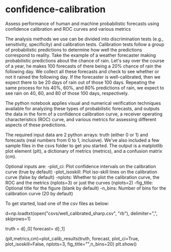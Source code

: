 # confidence-calibration
Assess performance of human and machine probabilistic forecasts using confidence calibration and ROC curves and various metrics

The analysis methods we use can be divided into discrimination tests (e.g., sensitivity, specificity) and calibration tests. 
Calibration tests follow a group of probabilistic predictions to determine how well the predictions correspond to reality.
Take the example of a weather forecaster making probabilistic predictions about the chance of rain. Let's say over the course of 
a year, he makes 100 forecasts of there being a 20% chance of rain the following day. We collect all these forecasts and check 
to see whether or not it rained the following day. If the forecaster is well-calibrated, then we expect there to be 20 days of 
rain out of those 100 days. Repeating the same process for his 40%, 60%, and 80% predictions of rain, we expect to see rain 
on 40, 60, and 80 of those 100 days, respectively.

The python notebook applies visual and numerical verification techniques available for analyzing these types of 
probabilistic forecasts, and outputs the data in the form of a confidence calibration curve, a receiver operating characteristics
(ROC) curve, and various metrics for assessing different aspects of these predictions. 

The required input data are 2 python arrays: truth (either 0 or 1) and forecasts (real numbers from 0 to 1, inclusive). We've also 
included a few sample files in the csvs folder to get you started. The output is a matplotlib plot  element (plt), a dictionary of 
metrics (metrics), and a confusion matrix (cm).

Optional inputs are:
-plot_ci: Plot confidence intervals on the calibration curve (true by default)
-plot_isoskill: Plot iso-skill lines on the calibration curve (false by default)
-nplots: Whether to plot the calibration curve, the ROC and the metrics (nplots=3) or just the curves (nplots=2)
-fig_title: Optional title for the figure (blank by default)
-n_bins: Number of bins for the calibration curve (20 by default)


To get started, load one of the csv files as below:

d=np.loadtxt(open("csvs/well_calibrated_sharp.csv", "rb"), delimiter=",", skiprows=1)

truth = d[:,0]
forecast= d[:,1]

(plt,metrics,cm)=plot_calib_results(truth, forecast, plot_ci=True, plot_isoskill=False, nplots=3, fig_title="",n_bins=20)
plt.show()

